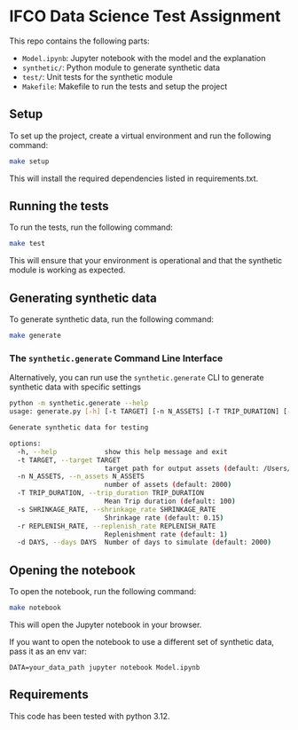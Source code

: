 # IFCO Data Science Test Assignment

This repo contains the following parts:
- `Model.ipynb`: Jupyter notebook with the model and the explanation
- `synthetic/`: Python module to generate synthetic data
- `test/`: Unit tests for the synthetic module
- `Makefile`: Makefile to run the tests and setup the project

## Setup

To set up the project, create a virtual environment and
run the following command:

```sh
make setup
```
This will install the required dependencies listed in requirements.txt.

## Running the tests
To run the tests, run the following command:
```sh
make test
```
This will ensure that your environment is operational and that the synthetic module is working as expected.

## Generating synthetic data
To generate synthetic data, run the following command:
```sh
make generate
```

### The `synthetic.generate` Command Line Interface
Alternatively, you can run use the `synthetic.generate` CLI to generate synthetic data with specific settings
```sh
python -m synthetic.generate --help
usage: generate.py [-h] [-t TARGET] [-n N_ASSETS] [-T TRIP_DURATION] [-s SHRINKAGE_RATE] [-r REPLENISH_RATE] [-d DAYS]

Generate synthetic data for testing

options:
  -h, --help            show this help message and exit
  -t TARGET, --target TARGET
                        target path for output assets (default: /Users/amonras/Projects/IFCO-ds-test/data)
  -n N_ASSETS, --n_assets N_ASSETS
                        number of assets (default: 2000)
  -T TRIP_DURATION, --trip_duration TRIP_DURATION
                        Mean Trip duration (default: 100)
  -s SHRINKAGE_RATE, --shrinkage_rate SHRINKAGE_RATE
                        Shrinkage rate (default: 0.15)
  -r REPLENISH_RATE, --replenish_rate REPLENISH_RATE
                        Replenishment rate (default: 1)
  -d DAYS, --days DAYS  Number of days to simulate (default: 2000)
```

## Opening the notebook
To open the notebook, run the following command:
```sh
make notebook
```

This will open the Jupyter notebook in your browser.

If you want to open the notebook to use a different set of synthetic data, pass it as an env var:
```
DATA=your_data_path jupyter notebook Model.ipynb
```

## Requirements
This code has been tested with python 3.12.
